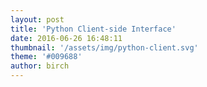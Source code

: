 ```yaml
---
layout: post
title: 'Python Client-side Interface'
date: 2016-06-26 16:48:11
thumbnail: '/assets/img/python-client.svg'
theme: '#009688'
author: birch
---
```

